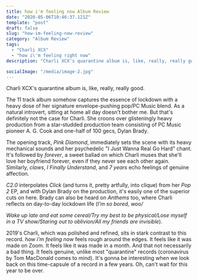 ```yaml
---
title: how i'm feeling now Album Review
date: "2020-05-06T10:46:37.121Z"
template: "post"
draft: false
slug: "how-im-feeling-now-review"
category: "Album Review"
tags:
  - "Charli XCX"
  - "how i\'m feeling right now"
description: "Charli XCX's quarantine album is, like, really, really good."

socialImage: "/media/image-2.jpg"
---
```


Charli XCX\'s quarantine album is, like, really, really good.

The 11 track album somehow captures the essence of lockdown with a heavy
dose of her signature envelope-pushing pop/PC Music blend. As a natural
introvert, sitting at home all day doesn\'t bother me. But that\'s
definitely not the case for Charli. She croons over glisteningly heavy
production from a star-studded production team consisting of PC Music
pioneer A. G. Cook and one-half of 100 gecs, Dylan Brady.

The opening track, *Pink Diamond*, immediately sets the scene with its
heavy mechanical sounds and her psychedelic \"I Just Wanna Real Go
Hard\" chant. It\'s followed by *forever*, a sweet ballad on which
Charli muses that she\'ll love her boyfriend forever, even if they never
see each other again. Similarly, *claws*, *I Finally Understand*, and *7
years* echo feelings of genuine affection.

*C2.0* interpolates *Click* (and turns it, pretty artfully, into clique)
from her *Pop 2* EP, and with Dylan Brady on the production, it\'s
easily one of the superior cuts on here. Brady can also be heard on
*Anthems* too, where Charli reflects on day-to-day lockdown life (*I\'m
so bored, woo/*

*Wake up late and eat some cereal/Try my best to be physical/Lose myself
in a TV show/Staring out to oblivion/All my friends are invisible*).

2019\'s Charli, which was polished and refined, sits in stark contrast
to this record. *how i'm feeling now* feels rough around the edges. It
feels like it was made on Zoom. It feels like it was made in a month.
And that not necessarily a bad thing. It feels genuine, unlike most
\"quarantine\" records (coronavirus by Tom MacDonald comes to mind).
It\'s gonna be interesting when we look back on this time-capsule of a
record in a few years. Oh, can't wait for this year to be over.